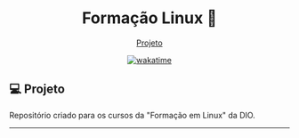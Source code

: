 <h1 align="center">
  Formação Linux 🐧
</h1>

<p align="center">
  <a href="#-projeto">Projeto</a>
</p>

<p align="center">
<a href="https://wakatime.com/badge/user/68660678-6b86-4b78-98df-f5f41a37e1bc/project/614dc699-cb28-4abf-a5dd-65b8c968c906"><img src="https://wakatime.com/badge/user/68660678-6b86-4b78-98df-f5f41a37e1bc/project/614dc699-cb28-4abf-a5dd-65b8c968c906.svg" alt="wakatime"></a>
</p>

## 💻 Projeto

Repositório criado para os cursos da "Formação em Linux" da DIO.

---
